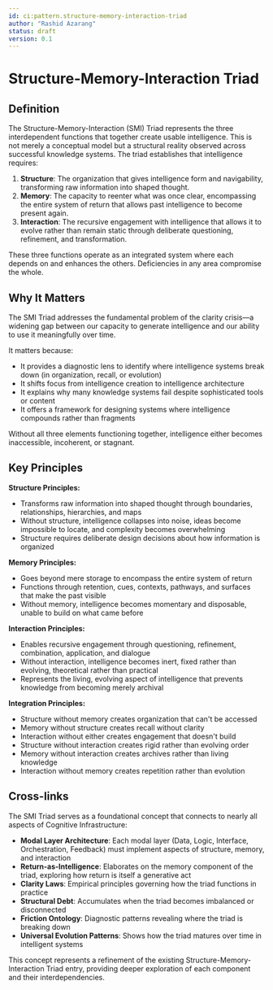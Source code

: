 ```yaml
---
id: ci:pattern.structure-memory-interaction-triad
author: "Rashid Azarang"
status: draft
version: 0.1
---
```


<!-- Migration Status: Complete -->

# Structure-Memory-Interaction Triad

## Definition

The Structure-Memory-Interaction (SMI) Triad represents the three interdependent functions that together create usable intelligence. This is not merely a conceptual model but a structural reality observed across successful knowledge systems. The triad establishes that intelligence requires:

1. **Structure**: The organization that gives intelligence form and navigability, transforming raw information into shaped thought.
2. **Memory**: The capacity to reenter what was once clear, encompassing the entire system of return that allows past intelligence to become present again.
3. **Interaction**: The recursive engagement with intelligence that allows it to evolve rather than remain static through deliberate questioning, refinement, and transformation.

These three functions operate as an integrated system where each depends on and enhances the others. Deficiencies in any area compromise the whole.

## Why It Matters

The SMI Triad addresses the fundamental problem of the clarity crisis—a widening gap between our capacity to generate intelligence and our ability to use it meaningfully over time. 

It matters because:

- It provides a diagnostic lens to identify where intelligence systems break down (in organization, recall, or evolution)
- It shifts focus from intelligence creation to intelligence architecture
- It explains why many knowledge systems fail despite sophisticated tools or content
- It offers a framework for designing systems where intelligence compounds rather than fragments

Without all three elements functioning together, intelligence either becomes inaccessible, incoherent, or stagnant.

## Key Principles

**Structure Principles:**
- Transforms raw information into shaped thought through boundaries, relationships, hierarchies, and maps
- Without structure, intelligence collapses into noise, ideas become impossible to locate, and complexity becomes overwhelming
- Structure requires deliberate design decisions about how information is organized

**Memory Principles:** 
- Goes beyond mere storage to encompass the entire system of return
- Functions through retention, cues, contexts, pathways, and surfaces that make the past visible
- Without memory, intelligence becomes momentary and disposable, unable to build on what came before

**Interaction Principles:**
- Enables recursive engagement through questioning, refinement, combination, application, and dialogue
- Without interaction, intelligence becomes inert, fixed rather than evolving, theoretical rather than practical
- Represents the living, evolving aspect of intelligence that prevents knowledge from becoming merely archival

**Integration Principles:**
- Structure without memory creates organization that can't be accessed
- Memory without structure creates recall without clarity
- Interaction without either creates engagement that doesn't build
- Structure without interaction creates rigid rather than evolving order
- Memory without interaction creates archives rather than living knowledge
- Interaction without memory creates repetition rather than evolution

## Cross-links

The SMI Triad serves as a foundational concept that connects to nearly all aspects of Cognitive Infrastructure:

- **Modal Layer Architecture**: Each modal layer (Data, Logic, Interface, Orchestration, Feedback) must implement aspects of structure, memory, and interaction
- **Return-as-Intelligence**: Elaborates on the memory component of the triad, exploring how return is itself a generative act
- **Clarity Laws**: Empirical principles governing how the triad functions in practice
- **Structural Debt**: Accumulates when the triad becomes imbalanced or disconnected
- **Friction Ontology**: Diagnostic patterns revealing where the triad is breaking down
- **Universal Evolution Patterns**: Shows how the triad matures over time in intelligent systems

This concept represents a refinement of the existing Structure-Memory-Interaction Triad entry, providing deeper exploration of each component and their interdependencies.